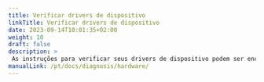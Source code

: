 ```yaml
---
title: Verificar drivers de dispositivo
linkTitle: Verificar drivers de dispositivo
date: 2023-09-14T10:01:35+02:00
weight: 10
draft: false
description: >
 As instruções para verificar seus drivers de dispositivo podem ser encontradas aqui
manualLink: /pt/docs/diagnosis/hardware/
---
```

